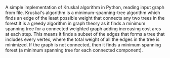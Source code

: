 A simple implementation of Kruskal algorithm in Python, reading input graph from file.
Kruskal's algorithm is a minimum-spanning-tree algorithm which finds an edge of the least possible weight that connects any two trees in the forest.It is a greedy algorithm in graph theory as it finds a minimum spanning tree for a connected weighted graph adding increasing cost arcs at each step. This means it finds a subset of the edges that forms a tree that includes every vertex, where the total weight of all the edges in the tree is minimized. If the graph is not connected, then it finds a minimum spanning forest (a minimum spanning tree for each connected component).
